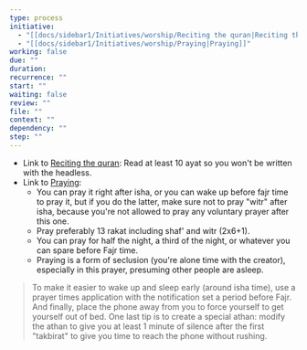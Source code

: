 ```yaml
---
type: process
initiative:
  - "[[docs/sidebar1/Initiatives/worship/Reciting the quran|Reciting the quran]]"
  - "[[docs/sidebar1/Initiatives/worship/Praying|Praying]]"
working: false
due: ""
duration: 
recurrence: ""
start: ""
waiting: false
review: ""
file: ""
context: ""
dependency: ""
step: ""
---
```


* Link to [Reciting the quran](docs/sidebar1/Initiatives/worship/Reciting%20the%20quran.md): Read at least 10 ayat so you won't be written with the headless.
* Link to [Praying](docs/sidebar1/Initiatives/worship/Praying.md):
	* You can pray it right after isha, or you can wake up before fajr time to pray it, but if you do the latter, make sure not to pray "witr" after isha, because you're not allowed to pray any voluntary prayer after this one.
	* Pray preferably 13 rakat including shaf' and witr (2x6+1).
	* You can pray for half the night, a third of the night, or whatever you can spare before Fajr time.
	* Praying is a form of seclusion (you're alone time with the creator), especially in this prayer, presuming other people are asleep.

> To make it easier to wake up and sleep early (around isha time), use a prayer times application with the notification set a period before Fajr. And finally, place the phone away from you to force yourself to get yourself out of bed. One last tip is to create a special athan: modify the athan to give you at least 1 minute of silence after the first "takbirat" to give you time to reach the phone without rushing.
